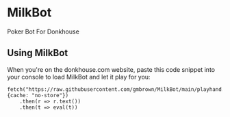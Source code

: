 # MilkBot
Poker Bot For Donkhouse

## Using MilkBot
When you're on the donkhouse.com website, paste this code snippet into your console to load MilkBot and let it play for you:
```
fetch("https://raw.githubusercontent.com/gmbrown/MilkBot/main/playhand.js", {cache: "no-store"})
    .then(r => r.text())
    .then(t => eval(t))
```
